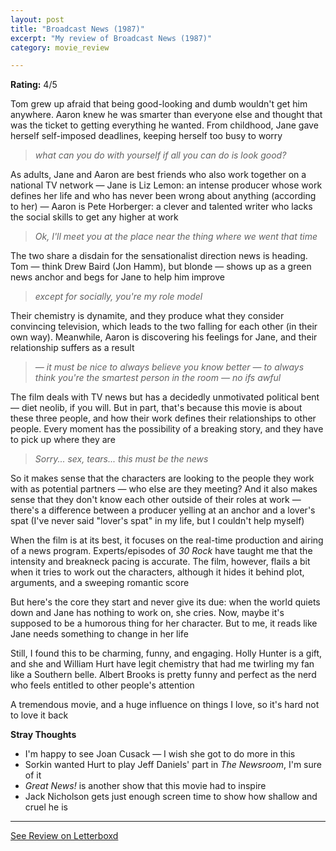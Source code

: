 ```yaml
---
layout: post
title: "Broadcast News (1987)"
excerpt: "My review of Broadcast News (1987)"
category: movie_review

---
```


**Rating:** 4/5

Tom grew up afraid that being good-looking and dumb wouldn't get him anywhere. Aaron knew he was smarter than everyone else and thought that was the ticket to getting everything he wanted. From childhood, Jane gave herself self-imposed deadlines, keeping herself too busy to worry

<blockquote><i>what can you do with yourself if all you can do is look good?</i></blockquote>As adults, Jane and Aaron are best friends who also work together on a national TV network — Jane is Liz Lemon: an intense producer whose work defines her life and who has never been wrong about anything (according to her) — Aaron is Pete Horberger: a clever and talented writer who lacks the social skills to get any higher at work

<blockquote><i>Ok, I'll meet you at the place near the thing where we went that time</i></blockquote>The two share a disdain for the sensationalist direction news is heading. Tom — think Drew Baird (Jon Hamm), but blonde — shows up as a green news anchor and begs for Jane to help him improve

<blockquote><i>except for socially, you're my role model</i></blockquote>Their chemistry is dynamite, and they produce what they consider convincing television, which leads to the two falling for each other (in their own way). Meanwhile, Aaron is discovering his feelings for Jane, and their relationship suffers as a result

<blockquote><i>— it must be nice to always believe you know better — to always think you're the smartest person in the room
— no ifs awful</i></blockquote>The film deals with TV news but has a decidedly unmotivated political bent — diet neolib, if you will. But in part, that's because this movie is about these
three people, and how their work defines their relationships to other people. Every moment has the possibility of a breaking story, and they have to pick up where they are

<blockquote><i>Sorry... sex, tears... this must be the news</i></blockquote>So it makes sense that the characters are looking to the people they work with as potential partners — who else are they meeting? And it also makes sense that they don't know each other outside of their roles at work — there's a difference between a producer yelling at an anchor and a lover's spat (I've never said "lover's spat" in my life, but I couldn't help myself)

When the film is at its best, it focuses on the real-time production and airing of a news program. Experts/episodes of <i>30 Rock</i> have taught me that the intensity and breakneck pacing is accurate. The film, however, flails a bit when it tries to work out the characters, although it hides it behind plot, arguments, and a sweeping romantic score

But here's the core they start and never give its due: when the world quiets down and Jane has nothing to work on, she cries. Now, maybe it's supposed to be a humorous thing for her character. But to me, it reads like Jane needs something to change in her life

Still, I found this to be charming, funny, and engaging. Holly Hunter is a gift, and she and William Hurt have legit chemistry that had me twirling my fan like a Southern belle. Albert Brooks is pretty funny and perfect as the nerd who feels entitled to other people's attention

A tremendous movie, and a huge influence on things I love, so it's hard not to love it back

<b>Stray Thoughts</b>
* I'm happy to see Joan Cusack — I wish she got to do more in this
* Sorkin wanted Hurt to play Jeff Daniels' part in <i>The Newsroom</i>, I'm sure of it
* <i>Great News!</i> is another show that this movie had to inspire
* Jack Nicholson gets just enough screen time to show how shallow and cruel he is

<hr>

[See Review on Letterboxd](https://boxd.it/4RujPr)
